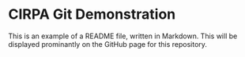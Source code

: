 # CIRPA Git Demonstration

This is an example of a README file, written in Markdown.
This will be displayed prominantly on the GitHub page for
this repository.